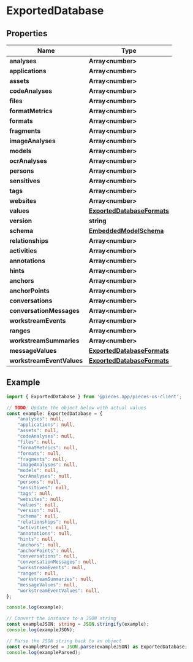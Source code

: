
# ExportedDatabase


## Properties

Name | Type
------------ | -------------
**analyses** | **Array&lt;number&gt;**
**applications** | **Array&lt;number&gt;**
**assets** | **Array&lt;number&gt;**
**codeAnalyses** | **Array&lt;number&gt;**
**files** | **Array&lt;number&gt;**
**formatMetrics** | **Array&lt;number&gt;**
**formats** | **Array&lt;number&gt;**
**fragments** | **Array&lt;number&gt;**
**imageAnalyses** | **Array&lt;number&gt;**
**models** | **Array&lt;number&gt;**
**ocrAnalyses** | **Array&lt;number&gt;**
**persons** | **Array&lt;number&gt;**
**sensitives** | **Array&lt;number&gt;**
**tags** | **Array&lt;number&gt;**
**websites** | **Array&lt;number&gt;**
**values** | [**ExportedDatabaseFormats**](ExportedDatabaseFormats)
**version** | **string**
**schema** | [**EmbeddedModelSchema**](EmbeddedModelSchema)
**relationships** | **Array&lt;number&gt;**
**activities** | **Array&lt;number&gt;**
**annotations** | **Array&lt;number&gt;**
**hints** | **Array&lt;number&gt;**
**anchors** | **Array&lt;number&gt;**
**anchorPoints** | **Array&lt;number&gt;**
**conversations** | **Array&lt;number&gt;**
**conversationMessages** | **Array&lt;number&gt;**
**workstreamEvents** | **Array&lt;number&gt;**
**ranges** | **Array&lt;number&gt;**
**workstreamSummaries** | **Array&lt;number&gt;**
**messageValues** | [**ExportedDatabaseFormats**](ExportedDatabaseFormats)
**workstreamEventValues** | [**ExportedDatabaseFormats**](ExportedDatabaseFormats)

## Example

```typescript
import { ExportedDatabase } from '@pieces.app/pieces-os-client';

// TODO: Update the object below with actual values
const example: ExportedDatabase = {
    "analyses": null,
    "applications": null,
    "assets": null,
    "codeAnalyses": null,
    "files": null,
    "formatMetrics": null,
    "formats": null,
    "fragments": null,
    "imageAnalyses": null,
    "models": null,
    "ocrAnalyses": null,
    "persons": null,
    "sensitives": null,
    "tags": null,
    "websites": null,
    "values": null,
    "version": null,
    "schema": null,
    "relationships": null,
    "activities": null,
    "annotations": null,
    "hints": null,
    "anchors": null,
    "anchorPoints": null,
    "conversations": null,
    "conversationMessages": null,
    "workstreamEvents": null,
    "ranges": null,
    "workstreamSummaries": null,
    "messageValues": null,
    "workstreamEventValues": null,
};

console.log(example);

// Convert the instance to a JSON string
const exampleJSON: string = JSON.stringify(example);
console.log(exampleJSON);

// Parse the JSON string back to an object
const exampleParsed = JSON.parse(exampleJSON) as ExportedDatabase;
console.log(exampleParsed);
```


